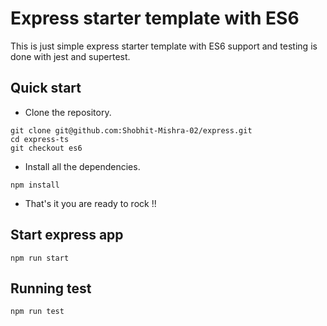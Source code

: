 # Express starter template with ES6

This is just simple express starter template with ES6 support and testing is done with jest and supertest.

## Quick start

- Clone the repository.

```shell
git clone git@github.com:Shobhit-Mishra-02/express.git
cd express-ts
git checkout es6
```

- Install all the dependencies.

```shell
npm install
```

- That's it you are ready to rock !!

## Start express app

```shell
npm run start
```

## Running test

```
npm run test
```
